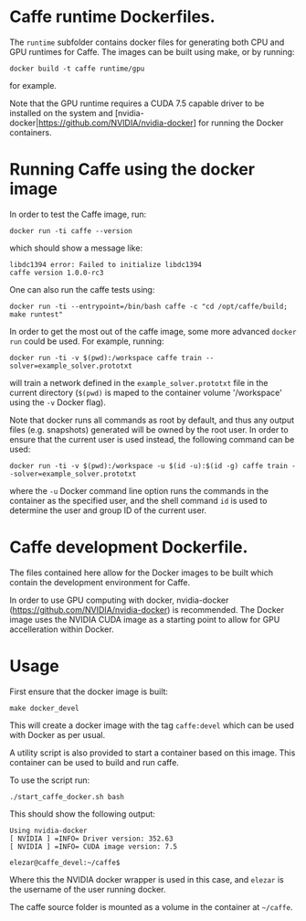 # Caffe runtime Dockerfiles.

The `runtime` subfolder contains docker files for generating both CPU and GPU runtimes for Caffe. The images can be built using make, or by running:

```
docker build -t caffe runtime/gpu
```
for example.

Note that the GPU runtime requires a CUDA 7.5 capable driver to be installed on the system and [nvidia-docker|https://github.com/NVIDIA/nvidia-docker] for running the Docker containers.

# Running Caffe using the docker image

In order to test the Caffe image, run:
```
docker run -ti caffe --version
```
which should show a message like:
```
libdc1394 error: Failed to initialize libdc1394
caffe version 1.0.0-rc3
```

One can also run the caffe tests using:
```
docker run -ti --entrypoint=/bin/bash caffe -c "cd /opt/caffe/build; make runtest"
```

In order to get the most out of the caffe image, some more advanced `docker run` could be used. For example, running:
```
docker run -ti -v $(pwd):/workspace caffe train --solver=example_solver.prototxt
```
will train a network defined in the `example_solver.prototxt` file in the current directory (`$(pwd)` is maped to the container volume '/workspace' using the `-v` Docker flag).

Note that docker runs all commands as root by default, and thus any output files (e.g. snapshots) generated will be owned by the root user. In order to ensure that the current user is used instead, the following command can be used:
```
docker run -ti -v $(pwd):/workspace -u $(id -u):$(id -g) caffe train --solver=example_solver.prototxt
```
where the `-u` Docker command line option runs the commands in the container as the specified user, and the shell command `id` is used to determine the user and group ID of the current user.


# Caffe development Dockerfile.

The files contained here allow for the Docker images to be built which contain
the development environment for Caffe.

In order to use GPU computing with docker, nvidia-docker (https://github.com/NVIDIA/nvidia-docker) is recommended. The Docker image uses the NVIDIA CUDA
image as a starting point to allow for GPU accelleration within Docker.

# Usage

First ensure that the docker image is built:

```make docker_devel```

This will create a docker image with the tag ```caffe:devel``` which can be
used with Docker as per usual.

A utility script is also provided to start a container based on this image.
This container can be used to build and run caffe.

To use the script run:

```./start_caffe_docker.sh bash```

This should show the following output:

```
Using nvidia-docker
[ NVIDIA ] =INFO= Driver version: 352.63
[ NVIDIA ] =INFO= CUDA image version: 7.5

elezar@caffe_devel:~/caffe$
```
Where this the NVIDIA docker wrapper is used in this case, and ```elezar``` is
the username of the user running docker.

The caffe source folder is mounted as a volume in the container at ```~/caffe```.
